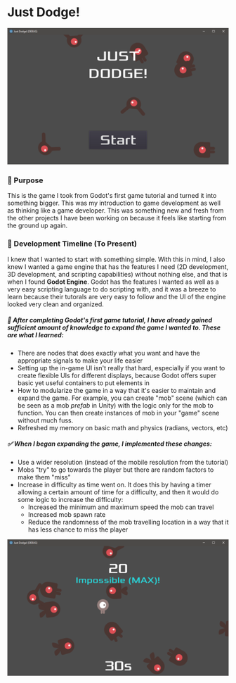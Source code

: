 # Just Dodge!

![New Version Intro Screen](/doc/Intro_New.png)

### :scroll: Purpose

This is the game I took from Godot's first game tutorial and turned it into something bigger. This was my introduction to game development as well as thinking like a game developer. This was something new and fresh from the other projects I have been working on because it feels like starting from the ground up again.

### :notebook: Development Timeline (To Present)

I knew that I wanted to start with something simple. With this in mind, I also knew I wanted a game engine that has the features I need (2D development, 3D development, and scripting capabilities) without nothing else, and that is when I found **Godot Engine**. Godot has the features I wanted as well as a very easy scripting language to do scripting with, and it was a breeze to learn because their tutorals are very easy to follow and the UI of the engine looked very clean and organized.

##### :crown: After completing Godot's first game tutorial, I have already gained sufficient amount of knowledge to expand the game I wanted to. These are what I learned:

* There are nodes that does exactly what you want and have the appropriate signals to make your life easier
* Setting up the in-game UI isn't really that hard, especially if you want to create flexible UIs for different displays, because Godot offers super basic yet useful containers to put elements in
* How to modularize the game in a way that it's easier to maintain and expand the game. For example, you can create "mob" scene (which can be seen as a mob *prefab* in Unity) with the logic only for the mob to function. You can then create instances of mob in your "game" scene without much fuss.
* Refreshed my memory on basic math and physics (radians, vectors, etc)

##### :white_check_mark: When I began expanding the game, I implemented these changes:

* Use a wider resolution (instead of the mobile resolution from the tutorial)
* Mobs "try" to go towards the player but there are random factors to make them "miss"
* Increase in difficulty as time went on. It does this by having a timer allowing a certain amount of time for a difficulty, and then it would do some logic to increase the difficulty:
    - Increased the minimum and maximum speed the mob can travel
    - Increased mob spawn rate
    - Reduce the randomness of the mob travelling location in a way that it has less chance to miss the player

![Impossible Mode](/doc/Impossible.png)

